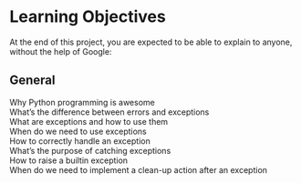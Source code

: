 <h1>Learning Objectives</h1>
<p>At the end of this project, you are expected to be able to explain to anyone, without the help of Google:</p>
<h2>General</h2>
<p>Why Python programming is awesome<br>
    What’s the difference between errors and exceptions<br>
What are exceptions and how to use them<br>
When do we need to use exceptions<br>
How to correctly handle an exception<br>
What’s the purpose of catching exceptions<br>
How to raise a builtin exception<br>
When do we need to implement a clean-up action after an exception</p>
